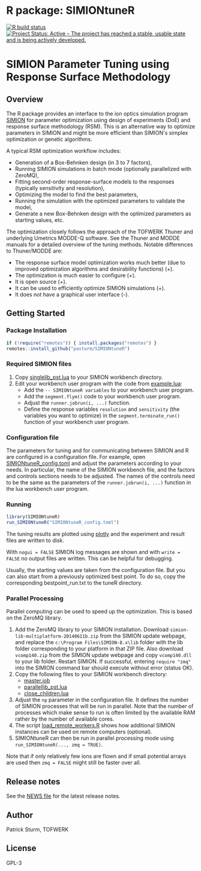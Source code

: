 # R package: SIMIONtuneR
<!-- badges: start -->
[![R build status](https://github.com/pasturm/SIMIONtuneR/workflows/R-CMD-check/badge.svg)](https://github.com/pasturm/SIMIONtuneR/actions)
[![Project Status: Active – The project has reached a stable, usable state and is being actively developed.](https://www.repostatus.org/badges/latest/active.svg)](https://www.repostatus.org/#active)
<!-- badges: end -->

# SIMION Parameter Tuning using Response Surface Methodology

## Overview

The R package provides an interface to the ion optics simulation program 
[SIMION](http://simion.com/) for parameter optimization using design of 
experiments (DoE) and response surface methodology (RSM). This is an alternative 
way to optimize parameters in SIMION and might be more efficient than SIMION's 
simplex optimization or genetic algorithms. 

A typical RSM optimization workflow includes:

* Generation of a Box-Behnken design (in 3 to 7 factors), 
* Running SIMION simulations in batch mode (optionally parallelized with ZeroMQ),
* Fitting second-order response-surface models to the responses (typically 
sensitivity and resolution),
* Optimizing the model to find the best parameters,
* Running the simulation with the optimized parameters to validate the model,
* Generate a new Box-Behnken design with the optimized parameters as starting 
values, etc.

The optimization closely follows the approach of the TOFWERK Thuner and 
underlying Umetrics MODDE-Q software. See the Thuner and MODDE manuals for a 
detailed overview of the tuning methods. Notable differences to Thuner/MODDE are:

* The response surface model optimization works much better (due to improved 
optimization algorithms and desirability functions) (+).
* The optimization is much easier to configure (+). 
* It is open source (+). 
* It can be used to efficiently optimize SIMION simulations (+).
* It does not have a graphical user interface (-). 

## Getting Started

### Package Installation
```r
if (!require("remotes")) { install.packages("remotes") }
remotes::install_github("pasturm/SIMIONtuneR")
```

### Required SIMION files

1.  Copy [singlelib_pst.lua](https://github.com/pasturm/SIMIONtuneR/blob/master/tools/singlelib_pst.lua) to your SIMION workbench directory.
1.  Edit your workbench user program with the code from
    [example.lua](https://github.com/pasturm/SIMIONtuneR/blob/master/tools/example.lua):
    *   Add the `-- SIMIONtuneR variables` to your workbench user program.
    *   Add the `segment.flym()` code to your workbench user program.
    *   Adjust the `runner.jobrun(i, ...)` function. 
    *   Define the response variables `resolution` and `sensitivity` 
        (the variables you want to optimize) in the `segment.terminate_run()` 
        function of your workbench user program. 
    
### Configuration file

The parameters for tuning and for communicating between SIMION and R are 
configured in a configuration file.
For example, open [SIMIONtuneR_config.toml](https://github.com/pasturm/SIMIONtuneR/blob/master/inst/SIMIONtuneR_config.toml) and adjust the parameters according to your needs. In particular, the name of the SIMION
workbench file, and the factors and controls sections needs to be adjusted.
The names of the controls need to be the same as the parameters of the
`runner.jobrun(i, ...)` function in the lua workbench user program.

### Running

```r
library(SIMIONtuneR)
run_SIMIONtuneR("SIMIONtuneR_config.toml")
```

The tuning results are plotted using [plotly](https://plotly.com/r/) and the 
experiment and result files are written to disk.

With `nogui = FALSE` SIMION log messages are shown and with `write = FALSE` no 
output files are written. This can be helpful for debugging.

Usually, the starting values are taken from the configuration file. But you can 
also start from a previously optimized best point. To do so, copy the 
corresponding bestpoint_run.txt to the tuneR directory.

### Parallel Processing

Parallel computing can be used to speed up the optimization. This is based on 
the ZeroMQ library.

1.   Add the ZeroMQ library to your SIMION installation.
Download `simion-lib-multiplatform-20140611b.zip` from the SIMION update webpage, 
and replace the `c:\Program Files\SIMION-8.x\lib` folder with the lib folder 
corresponding to your platform in that ZIP file. Also download `vcomp140.zip` 
from the SIMION update webpage and copy `vcomp140.dll` to your lib folder. 
Restart SIMION. If successful, entering `require "zmq"` into the SIMION command 
bar should execute without error (status OK). 
1.  Copy the following files to your SIMION workbench directory:
    *   [master.iob](https://github.com/pasturm/SIMIONtuneR/blob/master/tools/master.iob)
    *   [parallellib_pst.lua](https://github.com/pasturm/SIMIONtuneR/blob/master/tools/parallellib_pst.lua)  
    *   [close_children.lua](https://github.com/pasturm/SIMIONtuneR/blob/master/tools/close_children.lua) 
1. Adjust the `np` parameter in the configuration file. It defines the 
number of SIMION processes that will be run in parallel. Note that the number of
processes which make sense to run is often limited by the available RAM rather
by the number of available cores. 
1. The script [load_remote_workers.R](https://github.com/pasturm/SIMIONtuneR/blob/master/tools/load_remote_workers.R)
shows how additional SIMION instances can be used on remote computers (optional).
1. SIMIONtuneR can then be run in parallel processing mode
using `run_SIMIONtuneR(..., zmq = TRUE)`.

Note that if only relatively few ions are flown and if small potential arrays 
are used then `zmq = FALSE` might still be faster over all.

## Release notes
See the [NEWS file](https://github.com/pasturm/SIMIONtuneR/blob/master/NEWS.md) for the latest release notes.
    
## Author
Patrick Sturm, TOFWERK

## License
GPL-3
